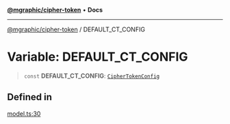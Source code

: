 [**@mgraphic/cipher-token**](../README.md) • **Docs**

***

[@mgraphic/cipher-token](../globals.md) / DEFAULT\_CT\_CONFIG

# Variable: DEFAULT\_CT\_CONFIG

> `const` **DEFAULT\_CT\_CONFIG**: [`CipherTokenConfig`](../classes/CipherTokenConfig.md)

## Defined in

[model.ts:30](https://github.com/mgraphic/cipher-token/blob/6ab4a04a2f8507b6bcf0aa89603c3ca7bcb3b225/src/model.ts#L30)
